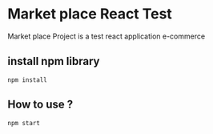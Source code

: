 # Market place React Test

Market place Project is a test react application e-commerce

## install npm library 
```
npm install

```

## How to use ?

```
npm start

```



